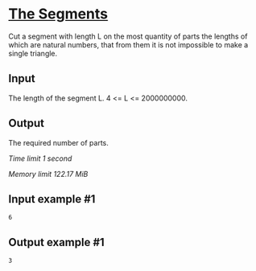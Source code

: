 # [The Segments](https://www.e-olymp.com/en/problems/46)

Cut a segment with length L on the most quantity of parts the lengths of which are natural numbers, that from them it is not impossible to make a single triangle.

## Input 

The length of the segment L. 4 <= L <= 2000000000.

## Output

The required number of parts.

_Time limit 1 second_

_Memory limit 122.17 MiB_

## Input example #1
```
6
```

## Output example #1
```
3
```

